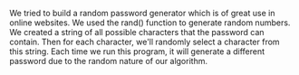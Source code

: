 We tried to build a random password generator which is of great use in online websites.
We used the rand() function to generate random numbers.
We created a string of all possible characters that the password can contain.
Then for each character, we'll randomly select a character from this string.
Each time we run this program, it will generate a different password due to the random nature of our algorithm.
